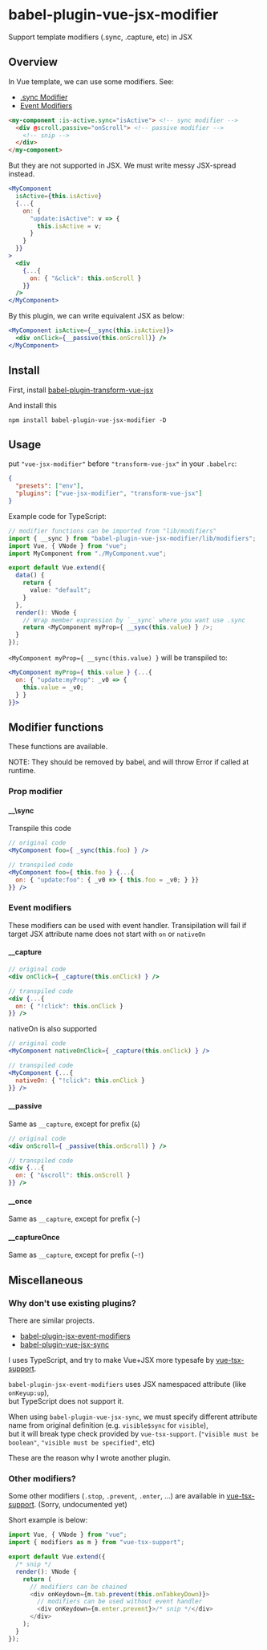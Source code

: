 # babel-plugin-vue-jsx-modifier

Support template modifiers (.sync, .capture, etc) in JSX

## Overview

In Vue template, we can use some modifiers. See:

* [.sync Modifier](https://vuejs.org/v2/guide/components.html#sync-Modifier)
* [Event Modifiers](https://vuejs.org/v2/guide/events.html#Event-Modifiers)

```html
<my-component :is-active.sync="isActive"> <!-- sync modifier -->
  <div @scroll.passive="onScroll"> <!-- passive modifier -->
    <!-- snip -->
  </div>
</my-component>
```

But they are not supported in JSX. We must write messy JSX-spread instead.

```jsx
<MyComponent
  isActive={this.isActive}
  {...{
    on: {
      "update:isActive": v => {
        this.isActive = v;
      }
    }
  }}
>
  <div
    {...{
      on: { "&click": this.onScroll }
    }}
  />
</MyComponent>
```

By this plugin, we can write equivalent JSX as below:

```jsx
<MyComponent isActive={__sync(this.isActive)}>
  <div onClick={__passive(this.onScroll)} />
</MyComponent>
```

## Install

First, install [babel-plugin-transform-vue-jsx](https://github.com/vuejs/babel-plugin-transform-vue-jsx)

And install this

```
npm install babel-plugin-vue-jsx-modifier -D
```

## Usage

put `"vue-jsx-modifier"` before `"transform-vue-jsx"` in your `.babelrc`:

```json
{
  "presets": ["env"],
  "plugins": ["vue-jsx-modifier", "transform-vue-jsx"]
}
```

Example code for TypeScript:

```typescript
// modifier functions can be imported from "lib/modifiers"
import { __sync } from "babel-plugin-vue-jsx-modifier/lib/modifiers";
import Vue, { VNode } from "vue";
import MyComponent from "./MyComponent.vue";

export default Vue.extend({
  data() {
    return {
      value: "default";
    }
  },
  render(): VNode {
    // Wrap member expression by `__sync` where you want use .sync
    return <MyComponent myProp={ __sync(this.value) } />;
  }
});
```

`<MyComponent myProp={ __sync(this.value) }` will be transpiled to:

```jsx
<MyComponent myProp={ this.value } {...{
  on: { "update:myProp": _v0 => {
    this.value = _v0;
  } }
}}>
```

## Modifier functions

These functions are available.

NOTE: They should be removed by babel, and will throw Error if called at runtime.

### Prop modifier

#### \_\_\sync

Transpile this code

```jsx
// original code
<MyComponent foo={ _sync(this.foo) } />

// transpiled code
<MyComponent foo={ this.foo } {...{
  on: { "update:foo": { _v0 => { this.foo = _v0; } }}
}} />
```

### Event modifiers

These modifiers can be used with event handler.
Transipilation will fail if target JSX attribute name does not start with `on` or `nativeOn`

#### \_\_capture

```jsx
// original code
<div onClick={ _capture(this.onClick) } />

// transpiled code
<div {...{
  on: { "!click": this.onClick }
}} />
```

nativeOn is also supported

```jsx
// original code
<MyComponent nativeOnClick={ _capture(this.onClick) } />

// transpiled code
<MyComponent {...{
  nativeOn: { "!click": this.onClick }
}} />
```

#### \_\_passive

Same as `__capture`, except for prefix (`&`)

```jsx
// original code
<div onScroll={ _passive(this.onScroll) } />

// transpiled code
<div {...{
  on: { "&scroll": this.onScroll }
}} />
```

#### \_\_once

Same as `__capture`, except for prefix (`~`)

#### \_\_captureOnce

Same as `__capture`, except for prefix (`~!`)

## Miscellaneous

### Why don't use existing plugins?

There are similar projects.

* [babel-plugin-jsx-event-modifiers](https://github.com/nickmessing/babel-plugin-jsx-event-modifiers)
* [babel-plugin-vue-jsx-sync](https://github.com/njleonzhang/babel-plugin-vue-jsx-sync)

I uses TypeScript, and try to make Vue+JSX more typesafe by [vue-tsx-support](https://github.com/wonderful-panda/vue-tsx-support).

`babel-plugin-jsx-event-modifiers` uses JSX namespaced attribute (like `onKeyup:up`),  
but TypeScript does not support it.

When using `babel-plugin-vue-jsx-sync`, we must specify different attribute name from original definition
(e.g. `visible$sync` for `visible`),  
but it will break type check provided by `vue-tsx-support`.
(`"visible must be boolean"`, `"visible must be specified"`, etc)

These are the reason why I wrote another plugin.

### Other modifiers?

Some other modifiers (`.stop`, `.prevent`, `.enter`, ...) are available in [vue-tsx-support](https://github.com/wonderful-panda/vue-tsx-support). (Sorry, undocumented yet)

Short example is below:

```typescript
import Vue, { VNode } from "vue";
import { modifiers as m } from "vue-tsx-support";

export default Vue.extend({
  /* snip */
  render(): VNode {
    return (
      // modifiers can be chained
      <div onKeydown={m.tab.prevent(this.onTabkeyDown)}>
        // modifiers can be used without event handler
        <div onKeydown={m.enter.prevent}>/* snip */</div>
      </div>
    );
  }
});
```
